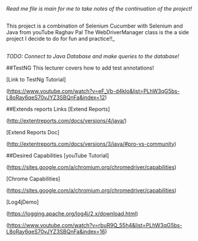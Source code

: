 _Read me file is main for me to take notes of the continuation of the project!_

##
This project is a combination of Selenium Cucumber with Selenium and Java from youTube Raghav Pal
The WebDriverManager class is the a side project I decide to do for fun and practice!!_
##

_TODO: Connect to Java Database and make queries to the database!_

##TestNG
This lecturer covers how to add test annotations!

[Link to TestNg Tutorial] 

(https://www.youtube.com/watch?v=eF_Vb-d4kIo&list=PLhW3qG5bs-L8oRay6qeS70vJYZ3SBQnFa&index=12)


##Extends reports Links
[Extend Reports] 

(http://extentreports.com/docs/versions/4/java/)

[Extend Reports Doc]
 
(http://extentreports.com/docs/versions/3/java/#pro-vs-community)

##Desired Capabilities
[youTube Tutorial] 

(https://sites.google.com/a/chromium.org/chromedriver/capabilities)

[Chrome Capabilities]
 
 (https://sites.google.com/a/chromium.org/chromedriver/capabilities)
 
 [Log4jDemo]
 
 (https://logging.apache.org/log4j/2.x/download.html)
 
 (https://www.youtube.com/watch?v=rbuR9Q_55h4&list=PLhW3qG5bs-L8oRay6qeS70vJYZ3SBQnFa&index=16)
